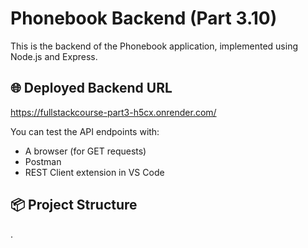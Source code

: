 # Phonebook Backend (Part 3.10)

This is the backend of the Phonebook application, implemented using Node.js and Express.

## 🌐 Deployed Backend URL
https://fullstackcourse-part3-h5cx.onrender.com/



You can test the API endpoints with:
- A browser (for GET requests)
- Postman
- REST Client extension in VS Code

## 📦 Project Structure

.
